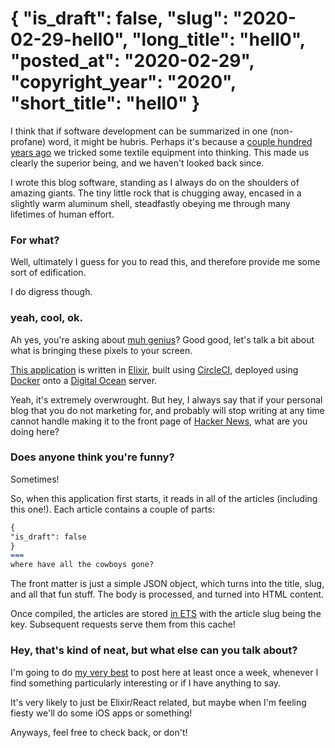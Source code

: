 {
"is_draft": false,
"slug": "2020-02-29-hell0",
"long_title": "hell0",
"posted_at": "2020-02-29",
"copyright_year": "2020",
"short_title": "hell0"
}
===
I think that if software development can be summarized in one (non-profane) word, it might be hubris. Perhaps it's because a [couple hundred years ago](https://en.wikipedia.org/wiki/Computer#First_computing_device) we tricked some textile equipment into thinking. This made us clearly the superior being, and we haven't looked back since.

I wrote this blog software, standing as I always do on the shoulders of amazing giants. The tiny little rock that is chugging away, encased in a slightly warm aluminum shell, steadfastly obeying me through many lifetimes of human effort.

### For what?

Well, ultimately I guess for you to read this, and therefore provide me some sort of edification.

I do digress though.

### yeah, cool, ok.

Ah yes, you're asking about [muh genius](https://www.youtube.com/watch?v=weUDuqA6dF4)? Good good, let's talk a bit about what is bringing these pixels to your screen.

[This application](https://github.com/mphfish/mphfish.com) is written in [Elixir](https://elixir-lang.org), built using [CircleCI](https://circleci.com), deployed using [Docker](https://docker.com) onto a [Digital Ocean](https://digitalocean.com) server.

Yeah, it's extremely overwrought. But hey, I always say that if your personal blog that you do not marketing for, and probably will stop writing at any time cannot handle making it to the front page of [Hacker News](https://news.ycombinator.com), what are you doing here?

### Does anyone think you're funny?

Sometimes!

So, when this application first starts, it reads in all of the articles (including this one!). Each article contains a couple of parts:

```markdown
{
"is_draft": false
}
===
where have all the cowboys gone?
```

The front matter is just a simple JSON object, which turns into the title, slug, and all that fun stuff. The body is processed, and turned into HTML content.

Once compiled, the articles are stored [in ETS](https://erlang.org/doc/man/ets.html) with the article slug being the key. Subsequent requests serve them from this cache!

### Hey, that's kind of neat, but what else can you talk about?

I'm going to do [my very best](https://www.youtube.com/watch?v=JuYeHPFR3f0) to post here at least once a week, whenever I find something particularly interesting or if I have anything to say.

It's very likely to just be Elixir/React related, but maybe when I'm feeling fiesty we'll do some iOS apps or something!

Anyways, feel free to check back, or don't!
